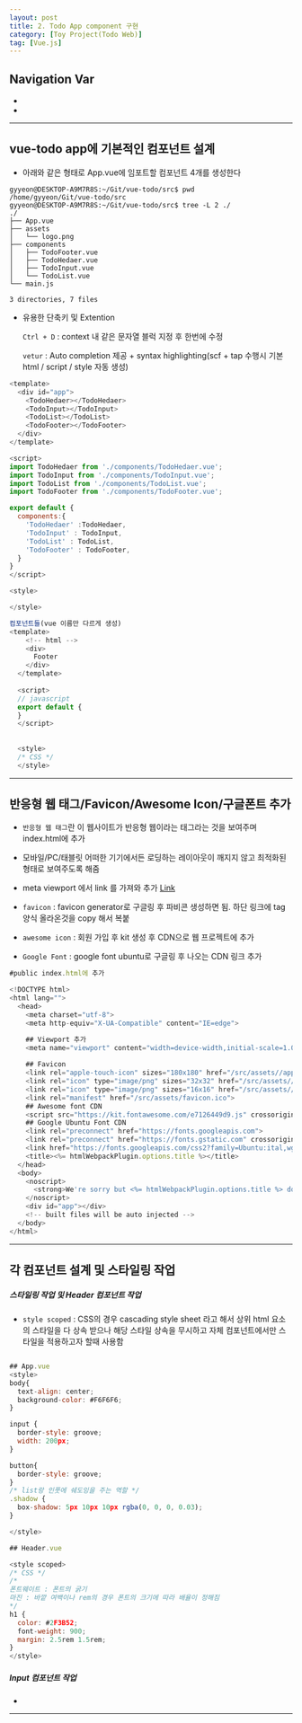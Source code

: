 ```yaml
---
layout: post
title: 2. Todo App component 구현
category: [Toy Project(Todo Web)]
tag: [Vue.js]
---
```


## Navigation Var

- **[](#)**
- **[](#)**

___

## vue-todo app에 기본적인 컴포넌트 설계
- 아래와 같은 형태로 App.vue에 임포트할 컴포넌트 4개를 생성한다

```shell
gyyeon@DESKTOP-A9M7R8S:~/Git/vue-todo/src$ pwd
/home/gyyeon/Git/vue-todo/src
gyyeon@DESKTOP-A9M7R8S:~/Git/vue-todo/src$ tree -L 2 ./
./
├── App.vue
├── assets
│   └── logo.png
├── components
│   ├── TodoFooter.vue
│   ├── TodoHedaer.vue
│   ├── TodoInput.vue
│   └── TodoList.vue
└── main.js

3 directories, 7 files
```

+ 유용한 단축키 및 Extention


   `Ctrl + D` : context 내 같은 문자열 블럭 지정 후 한번에 수정


    `vetur` : Auto completion 제공 + syntax highlighting(scf + tap 수행시 기본 html / script / style 자동 생성)


```javascript
<template>
  <div id="app">
    <TodoHedaer></TodoHedaer>
    <TodoInput></TodoInput>
    <TodoList></TodoList>
    <TodoFooter></TodoFooter>
  </div>
</template>

<script>
import TodoHedaer from './components/TodoHedaer.vue';
import TodoInput from './components/TodoInput.vue';
import TodoList from './components/TodoList.vue';
import TodoFooter from './components/TodoFooter.vue';

export default {
  components:{
    'TodoHedaer' :TodoHedaer,
    'TodoInput' : TodoInput,
    'TodoList' : TodoList,
    'TodoFooter' : TodoFooter,
  }
}
</script>

<style>

</style>

컴포넌트들(vue 이름만 다르게 생성)
<template>
    <!-- html -->
    <div>
      Footer
    </div>  
  </template>
  
  <script>
  // javascript
  export default {
  }
  </script>
  
  
  <style>
  /* CSS */
  </style>
```

___

## 반응형 웹 태그/Favicon/Awesome Icon/구글폰트 추가
- `반응형 웹 태그`란 이 웹사이트가 반응형 웹이라는 태그라는 것을 보여주며 index.html에 추가
- 모바일/PC/태블릿 어떠한 기기에서든 로딩하는 레이아웃이 깨지지 않고 최적화된 형태로 보여주도록 해줌
- meta viewport 에서 link 를 가져와 추가 [Link](https://developer.mozilla.org/ko/docs/Web/HTML/Viewport_meta_tag)


- `favicon` : favicon generator로 구글링 후 파비콘 생성하면 됨. 하단 링크에 tag 양식 올라온것을 copy 해서 복붙

- `awesome icon` : 회원 가입 후 kit 생성 후 CDN으로 웹 프로젝트에 추가

- `Google Font` : google font ubuntu로 구글링 후 나오는 CDN 링크 추가

```javascript 
#public index.html에 추가

<!DOCTYPE html>
<html lang="">
  <head>
    <meta charset="utf-8">
    <meta http-equiv="X-UA-Compatible" content="IE=edge">

    ## Viewport 추가
    <meta name="viewport" content="width=device-width,initial-scale=1.0">
    
    ## Favicon 
    <link rel="apple-touch-icon" sizes="180x180" href="/src/assets//apple-touch-icon.png">
    <link rel="icon" type="image/png" sizes="32x32" href="/src/assets//favicon-32x32.png">
    <link rel="icon" type="image/png" sizes="16x16" href="/src/assets//favicon-16x16.png">
    <link rel="manifest" href="/src/assets/favicon.ico">
    ## Awesome font CDN
    <script src="https://kit.fontawesome.com/e7126449d9.js" crossorigin="anonymous"></script>
    ## Google Ubuntu Font CDN
    <link rel="preconnect" href="https://fonts.googleapis.com">
    <link rel="preconnect" href="https://fonts.gstatic.com" crossorigin>
    <link href="https://fonts.googleapis.com/css2?family=Ubuntu:ital,wght@0,300;0,400;0,500;0,700;1,300;1,400;1,500;1,700&display=swap" rel="stylesheet">
    <title><%= htmlWebpackPlugin.options.title %></title>
  </head>
  <body>
    <noscript>
      <strong>We're sorry but <%= htmlWebpackPlugin.options.title %> doesn't work properly without JavaScript enabled. Please enable it to continue.</strong>
    </noscript>
    <div id="app"></div>
    <!-- built files will be auto injected -->
  </body>
</html>


```

___


## 각 컴포넌트 설계 및 스타일링 작업

##### 스타일링 작업 및 Header 컴포넌트 작업

- `style scoped` : CSS의 경우 cascading style sheet 라고 해서 상위 html 요소의 스타일을 다 상속 받으나 해당 스타일 상속을 무시하고 자체 컴포넌트에서만 스타일을 적용하고자 할때 사용함


```javascript

## App.vue
<style>
body{
  text-align: center;
  background-color: #F6F6F6;
}

input {
  border-style: groove;
  width: 200px;
}

button{
  border-style: groove;
}
/* list랑 인풋에 쉐도잉을 주는 역할 */
.shadow {
  box-shadow: 5px 10px 10px rgba(0, 0, 0, 0.03);
}

</style>

## Header.vue

<style scoped>
/* CSS */
/* 
폰트웨이트 : 폰트의 굵기
마진 : 바깥 여백이나 rem의 경우 폰트의 크기에 따라 배율이 정해짐 
*/
h1 {
  color: #2F3B52; 
  font-weight: 900;
  margin: 2.5rem 1.5rem;
}
</style>


```


##### Input 컴포넌트 작업

- 

___
